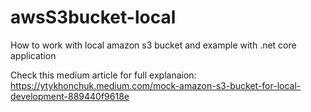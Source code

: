 # awsS3bucket-local
How to work with local amazon s3 bucket and example with .net core application

Check this medium article for full explanaion: https://ytykhonchuk.medium.com/mock-amazon-s3-bucket-for-local-development-889440f9618e
